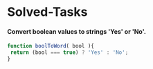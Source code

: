 # Solved-Tasks
#### Convert boolean values to strings 'Yes' or 'No'.
````javascript
function boolToWord( bool ){
 return (bool === true) ? 'Yes' : 'No';
}
````

                             








